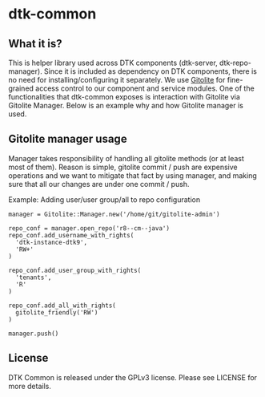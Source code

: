 dtk-common
==========

What it is?
----------------------
This is helper library used across DTK components (dtk-server, dtk-repo-manager). Since it is included as dependency on DTK components, there is no need for installing/configuring it separately. We use [Gitolite](https://github.com/sitaramc/gitolite) for fine-grained access control to our component and service modules. One of the functionalities that dtk-common exposes is interaction with Gitolite via Gitolite Manager. Below is an example why and how Gitolite manager is used.

Gitolite manager usage
----------------------
Manager takes responsibility of handling all gitolite methods (or at least most of them). Reason is simple, gitolite commit / push are expensive operations and we want to mitigate that fact by using manager, and making sure that all our changes are under one commit / push.

Example: Adding user/user group/all to repo configuration

    manager = Gitolite::Manager.new('/home/git/gitolite-admin')

    repo_conf = manager.open_repo('r8--cm--java')
    repo_conf.add_username_with_rights(
      'dtk-instance-dtk9', 
      'RW+'
    )

    repo_conf.add_user_group_with_rights(
      'tenants', 
      'R'
    )

    repo_conf.add_all_with_rights(
      gitolite_friendly('RW')
    )

    manager.push()


License
----------------------
DTK Common is released under the GPLv3 license. Please see LICENSE for more details.
